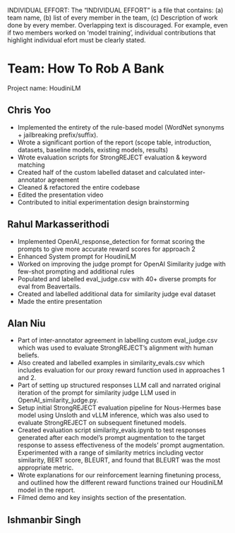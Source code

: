 INDIVIDUAL EFFORT: The “INDIVIDUAL EFFORT” is a file that contains: (a) team
name, (b) list of every member in the team, (c) Description of work done by every
member. Overlapping text is discouraged. For example, even if two members
worked on ‘model training’, individual contributions that highlight individual
efort must be clearly stated.

# Team: How To Rob A Bank
Project name: HoudiniLM

## Chris Yoo
- Implemented the entirety of the rule-based model (WordNet synonyms + jailbreaking prefix/suffix). 
- Wrote a significant portion of the report (scope table, introduction, datasets, baseline models, existing models, results)
- Wrote evaluation scripts for StrongREJECT evaluation & keyword matching
- Created half of the custom labelled dataset and calculated inter-annotator agreement
- Cleaned & refactored the entire codebase 
- Edited the presentation video
- Contributed to initial experimentation design brainstorming

## Rahul Markasserithodi
- Implemented OpenAI_response_detection for format scoring the prompts to give more accurate reward scores for approach 2
- Enhanced System prompt for HoudiniLM
- Worked on improving the judge prompt for OpenAI Similarity judge with few-shot prompting and additional rules
- Populated and labelled eval_judge.csv with 40+ diverse prompts for eval from Beavertails.
- Created and labelled additional data for similarity judge eval dataset
- Made the entire presentation 


## Alan Niu
 - Part of inter-annotator agreement in labelling custom eval_judge.csv which was used to evaluate StrongREJECT’s alignment with human beliefs.
 - Also created and labelled examples in similarity_evals.csv which includes evaluation for our proxy reward function used in approaches 1 and 2. 
 - Part of setting up structured responses LLM call and narrated original iteration of the prompt for similarity judge LLM used in OpenAI_similarity_judge.py. 
 - Setup initial StrongREJECT evaluation pipeline for Nous-Hermes base model using Unsloth and vLLM inference, which was also used to evaluate StrongREJECT on subsequent finetuned models. 
 - Created evaluation script similarity_evals.ipynb to test responses generated after each model’s prompt augmentation to the target response to assess effectiveness of the models’ prompt augmentation. Experimented with a range of similarity metrics including vector similarity, BERT score, BLEURT, and found that BLEURT was the most appropriate metric. 	
 - Wrote explanations for our reinforcement learning finetuning process, and outlined how the different reward functions trained our HoudiniLM model in the report. 
 - Filmed demo and key insights section of the presentation. 


## Ishmanbir Singh

